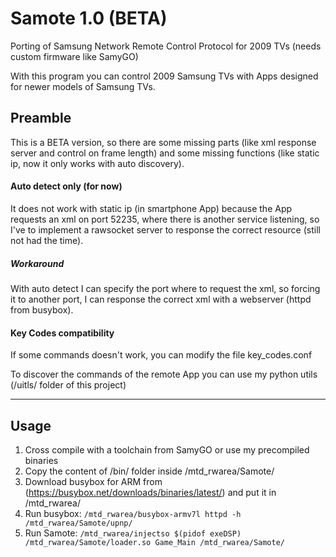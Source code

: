 # Samote 1.0 (BETA)
Porting of Samsung Network Remote Control Protocol for 2009 TVs (needs custom firmware like SamyGO)

With this program you can control 2009 Samsung TVs with Apps designed for newer models of Samsung TVs.

## Preamble

This is a BETA version, so there are some missing parts (like xml response server and control on frame length) and some missing functions (like static ip, now it only works with auto discovery).

#### Auto detect only (for now)
It does not work with static ip (in smartphone App) because the App requests an xml on port 52235, where there is another service listening, so I've to implement a rawsocket server to response the correct resource (still not had the time).

##### Workaround
With auto detect I can specify the port where to request the xml, so forcing it to another port, I can response the correct xml with a webserver (httpd from busybox).

#### Key Codes compatibility
If some commands doesn't work, you can modify the file key_codes.conf

To discover the commands of the remote App you can use my python utils (/uitls/ folder of this project)

---

## Usage 

1. Cross compile with a toolchain from SamyGO or use my precompiled binaries
2. Copy the content of /bin/ folder inside /mtd_rwarea/Samote/
3. Download busybox for ARM from (https://busybox.net/downloads/binaries/latest/) and put it in /mtd_rwarea/
4. Run busybox: `/mtd_rwarea/busybox-armv7l httpd -h /mtd_rwarea/Samote/upnp/`
5. Run Samote: `/mtd_rwarea/injectso $(pidof exeDSP) /mtd_rwarea/Samote/loader.so Game_Main /mtd_rwarea/Samote/`

